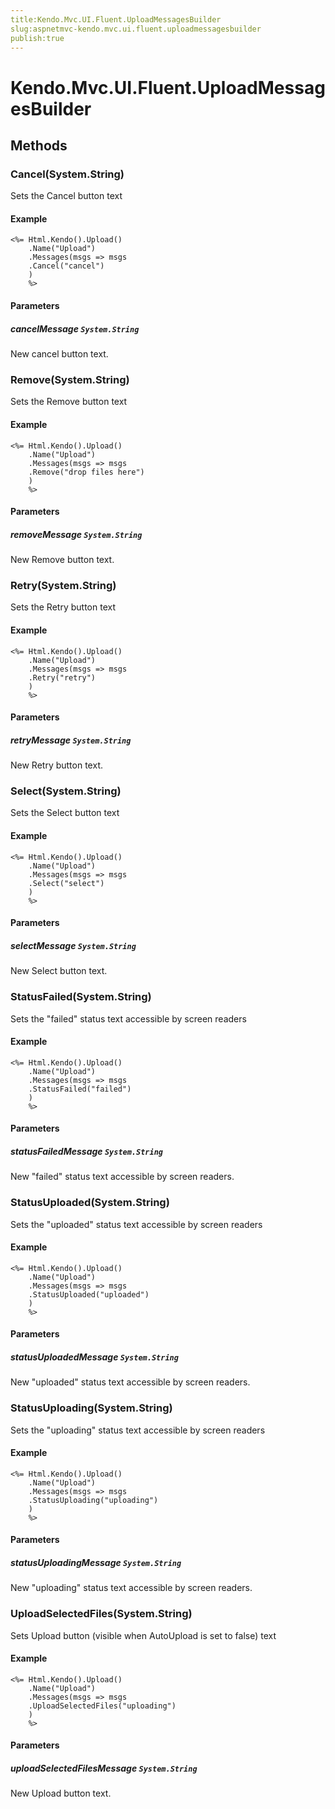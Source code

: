 ```yaml
---
title:Kendo.Mvc.UI.Fluent.UploadMessagesBuilder
slug:aspnetmvc-kendo.mvc.ui.fluent.uploadmessagesbuilder
publish:true
---
```


# Kendo.Mvc.UI.Fluent.UploadMessagesBuilder

## Methods

### Cancel(System.String)
Sets the Cancel button text

#### Example
    <%= Html.Kendo().Upload()
        .Name("Upload")
        .Messages(msgs => msgs
        .Cancel("cancel")
        )
        %>

#### Parameters

##### cancelMessage `System.String`
New cancel button text.

### Remove(System.String)
Sets the Remove button text

#### Example
    <%= Html.Kendo().Upload()
        .Name("Upload")
        .Messages(msgs => msgs
        .Remove("drop files here")
        )
        %>

#### Parameters

##### removeMessage `System.String`
New Remove button text.

### Retry(System.String)
Sets the Retry button text

#### Example
    <%= Html.Kendo().Upload()
        .Name("Upload")
        .Messages(msgs => msgs
        .Retry("retry")
        )
        %>

#### Parameters

##### retryMessage `System.String`
New Retry button text.

### Select(System.String)
Sets the Select button text

#### Example
    <%= Html.Kendo().Upload()
        .Name("Upload")
        .Messages(msgs => msgs
        .Select("select")
        )
        %>

#### Parameters

##### selectMessage `System.String`
New Select button text.

### StatusFailed(System.String)
Sets the "failed" status text accessible by screen readers

#### Example
    <%= Html.Kendo().Upload()
        .Name("Upload")
        .Messages(msgs => msgs
        .StatusFailed("failed")
        )
        %>

#### Parameters

##### statusFailedMessage `System.String`
New "failed" status text accessible by screen readers.

### StatusUploaded(System.String)
Sets the "uploaded" status text accessible by screen readers

#### Example
    <%= Html.Kendo().Upload()
        .Name("Upload")
        .Messages(msgs => msgs
        .StatusUploaded("uploaded")
        )
        %>

#### Parameters

##### statusUploadedMessage `System.String`
New "uploaded" status text accessible by screen readers.

### StatusUploading(System.String)
Sets the "uploading" status text accessible by screen readers

#### Example
    <%= Html.Kendo().Upload()
        .Name("Upload")
        .Messages(msgs => msgs
        .StatusUploading("uploading")
        )
        %>

#### Parameters

##### statusUploadingMessage `System.String`
New "uploading" status text accessible by screen readers.

### UploadSelectedFiles(System.String)
Sets Upload button (visible when AutoUpload is set to false) text

#### Example
    <%= Html.Kendo().Upload()
        .Name("Upload")
        .Messages(msgs => msgs
        .UploadSelectedFiles("uploading")
        )
        %>

#### Parameters

##### uploadSelectedFilesMessage `System.String`
New Upload button text.